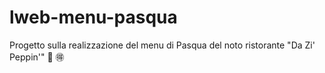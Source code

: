 # lweb-menu-pasqua
Progetto sulla realizzazione del menu di Pasqua del noto ristorante "Da Zi' Peppin'"
🍋 🉐
